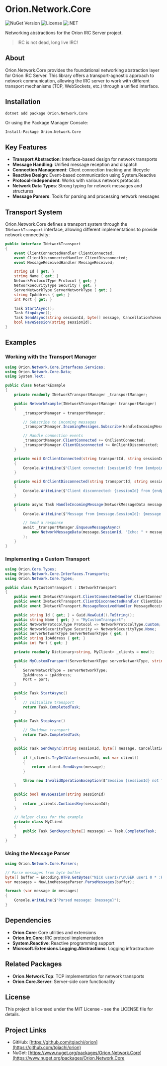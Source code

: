 # Orion.Network.Core

![NuGet Version](https://img.shields.io/nuget/v/Orion.Network.Core)
![License](https://img.shields.io/badge/license-MIT-green)
![.NET](https://img.shields.io/badge/.NET-9.0-purple)

Networking abstractions for the Orion IRC Server project.

> IRC is not dead, long live IRC!

## About

Orion.Network.Core provides the foundational networking abstraction layer for Orion IRC Server. This library offers a transport-agnostic approach to network communication, allowing the IRC server to work with different transport mechanisms (TCP, WebSockets, etc.) through a unified interface.

## Installation

```bash
dotnet add package Orion.Network.Core
```

Or using the Package Manager Console:

```
Install-Package Orion.Network.Core
```

## Key Features

- **Transport Abstraction**: Interface-based design for network transports
- **Message Handling**: Unified message reception and dispatch
- **Connection Management**: Client connection tracking and lifecycle
- **Reactive Design**: Event-based communication using System.Reactive
- **Protocol-Independent**: Works with various network protocols
- **Network Data Types**: Strong typing for network messages and structures
- **Message Parsers**: Tools for parsing and processing network messages

## Transport System

Orion.Network.Core defines a transport system through the `INetworkTransport` interface, allowing different implementations to provide network connectivity:

```csharp
public interface INetworkTransport
{
    event ClientConnectedHandler ClientConnected;
    event ClientDisconnectedHandler ClientDisconnected;
    event MessageReceivedHandler MessageReceived;

    string Id { get; }
    string Name { get; }
    NetworkProtocolType Protocol { get; }
    NetworkSecurityType Security { get; }
    ServerNetworkType ServerNetworkType { get; }
    string IpAddress { get; }
    int Port { get; }

    Task StartAsync();
    Task StopAsync();
    Task SendAsync(string sessionId, byte[] message, CancellationToken cancellationToken = default);
    bool HaveSession(string sessionId);
}
```

## Examples

### Working with the Transport Manager

```csharp
using Orion.Network.Core.Interfaces.Services;
using Orion.Network.Core.Data;
using System.Text;

public class NetworkExample
{
    private readonly INetworkTransportManager _transportManager;

    public NetworkExample(INetworkTransportManager transportManager)
    {
        _transportManager = transportManager;

        // Subscribe to incoming messages
        _transportManager.IncomingMessages.Subscribe(HandleIncomingMessage);

        // Handle connection events
        _transportManager.ClientConnected += OnClientConnected;
        _transportManager.ClientDisconnected += OnClientDisconnected;
    }

    private void OnClientConnected(string transportId, string sessionId, string endpoint)
    {
        Console.WriteLine($"Client connected: {sessionId} from {endpoint} via {transportId}");
    }

    private void OnClientDisconnected(string transportId, string sessionId, string endpoint)
    {
        Console.WriteLine($"Client disconnected: {sessionId} from {endpoint} via {transportId}");
    }

    private async Task HandleIncomingMessage(NetworkMessageData message)
    {
        Console.WriteLine($"Message from {message.SessionId}: {message.Message}");

        // Send a response
        await _transportManager.EnqueueMessageAsync(
            new NetworkMessageData(message.SessionId, "Echo: " + message.Message, message.ServerNetworkType)
        );
    }
}
```

### Implementing a Custom Transport

```csharp
using Orion.Core.Types;
using Orion.Network.Core.Interfaces.Transports;
using Orion.Network.Core.Types;

public class MyCustomTransport : INetworkTransport
{
    public event INetworkTransport.ClientConnectedHandler ClientConnected;
    public event INetworkTransport.ClientDisconnectedHandler ClientDisconnected;
    public event INetworkTransport.MessageReceivedHandler MessageReceived;

    public string Id { get; } = Guid.NewGuid().ToString();
    public string Name { get; } = "MyCustomTransport";
    public NetworkProtocolType Protocol => NetworkProtocolType.Custom;
    public NetworkSecurityType Security => NetworkSecurityType.None;
    public ServerNetworkType ServerNetworkType { get; }
    public string IpAddress { get; }
    public int Port { get; }

    private readonly Dictionary<string, MyClient> _clients = new();

    public MyCustomTransport(ServerNetworkType serverNetworkType, string ipAddress, int port)
    {
        ServerNetworkType = serverNetworkType;
        IpAddress = ipAddress;
        Port = port;
    }

    public Task StartAsync()
    {
        // Initialize transport
        return Task.CompletedTask;
    }

    public Task StopAsync()
    {
        // Shutdown transport
        return Task.CompletedTask;
    }

    public Task SendAsync(string sessionId, byte[] message, CancellationToken cancellationToken = default)
    {
        if (_clients.TryGetValue(sessionId, out var client))
        {
            return client.SendAsync(message);
        }

        throw new InvalidOperationException($"Session {sessionId} not found.");
    }

    public bool HaveSession(string sessionId)
    {
        return _clients.ContainsKey(sessionId);
    }

    // Helper class for the example
    private class MyClient
    {
        public Task SendAsync(byte[] message) => Task.CompletedTask;
    }
}
```

### Using the Message Parser

```csharp
using Orion.Network.Core.Parsers;

// Parse messages from byte buffer
byte[] buffer = Encoding.UTF8.GetBytes("NICK user1\r\nUSER user1 0 * :Real Name\r\n");
var messages = NewLineMessageParser.ParseMessages(buffer);

foreach (var message in messages)
{
    Console.WriteLine($"Parsed message: {message}");
}
```

## Dependencies

- **Orion.Core**: Core utilities and extensions
- **Orion.Irc.Core**: IRC protocol implementation
- **System.Reactive**: Reactive programming support
- **Microsoft.Extensions.Logging.Abstractions**: Logging infrastructure

## Related Packages

- **Orion.Network.Tcp**: TCP implementation for network transports
- **Orion.Core.Server**: Server-side core functionality

## License

This project is licensed under the MIT License - see the LICENSE file for details.

## Project Links

- GitHub: [https://github.com/tgiachi/orion](https://github.com/tgiachi/orion)
- NuGet: [https://www.nuget.org/packages/Orion.Network.Core](https://www.nuget.org/packages/Orion.Network.Core

